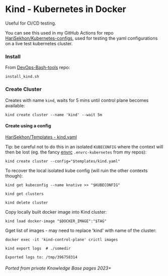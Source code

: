 # Kind - Kubernetes in Docker

Useful for CI/CD testing.

You can see this used in my GitHub Actions for repo [HariSekhon/Kubernetes-configs](https://github.com/HariSekhon/Kubenretes-configs), used for testing the yaml configurations on a live test kubernetes cluster.

### Install

From [DevOps-Bash-tools](devops-bash-tools.md) repo:
```shell
install_kind.sh
```

### Create Cluster

Creates with name `kind`, waits for 5 mins until control plane becomes available:

```shell
kind create cluster --name 'kind' --wait 5m
```

#### Create using a config

[HariSekhon/Templates - kind.yaml](https://github.com/HariSekhon/Templates/blob/master/kind.yaml)

Tip: be careful not to do this in an isolated `KUBECONFIG` where the context will then be lost (eg. the fancy [envrc](envrc.md) `.envrc-kubernetes` from my repos):

```shell
kind create cluster --config="$templates/kind.yaml"
```

To recover the local isolated kube config (will ruin the other contexts though):

```shell
kind get kubeconfig --name knative >> "$KUBECONFIG"
```

```shell
kind get clusters
```

```shell
kind delete cluster
```

Copy locally built docker image into Kind cluster:

```shell
kind load docker-image "$DOCKER_IMAGE":"$TAG"
```
Gget list of images - may need to replace 'kind' with name of the cluster:

```shell
docker exec -it 'kind-control-plane' crictl images
```

```shell
kind export logs  # ./somedir
```
```
Exported logs to: /tmp/396758314
```

###### Ported from private Knowledge Base pages 2023+
